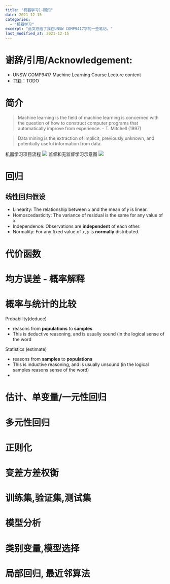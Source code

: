 ```yaml
---
title: "机器学习1-回归"
date: 2021-12-15
categories:
  - "机器学习"
excerpt: "此文总结了我在UNSW COMP9417学的一些笔记。"
last_modified_at: 2021-12-15
---
```

# 谢辞/引用/Acknowledgement:
- UNSW COMP9417 Machine Learning Course Lecture content
- 书籍：TODO

# 简介
> Machine learning is the field of machine learning is concerned with the question of how to construct computer programs that automatically improve from experience. - T. Mitchell (1997)

> Data mining is the extraction of implicit, previously unknown, and potentially useful information from data.

机器学习项目流程
<img src="../../../cn/assets/images/ml-pipeline.png">
监督和无监督学习示意图
<img src="../../../cn/assets/images/ml-super-unsuper.png">


# 回归

## 线性回归假设

* Linearity:
  The relationship between 𝑥 and the mean of 𝑦 is linear.
* Homoscedasticity:
  The variance of residual is the same for any value of 𝑥.
* Independence:
  Observations are **independent** of each other.
* Normality:
  For any fixed value of 𝑥, 𝑦 is **normally** distributed.

# 代价函数
# 均方误差 - 概率解释
# 概率与统计的比较

Probability(deduce)	
* reasons from **populations** to **samples**
* This is deductive reasoning, and is usually sound (in the logical	sense of the word
  
Statistics (estimate)
* reasons from **samples** to **populations** 
* This is inductive reasoning, and is usually unsound (in the logical samples	reasons sense of the word)
* 
# 估计、单变量/一元性回归
# 多元性回归
# 正则化
# 变差方差权衡
# 训练集,验证集,测试集
# 模型分析
# 类别变量,模型选择
# 局部回归, 最近邻算法

